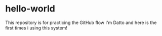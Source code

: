 # hello-world
This repository is for practicing the GitHub flow
I'm Datto and here is the first times i using this system!
